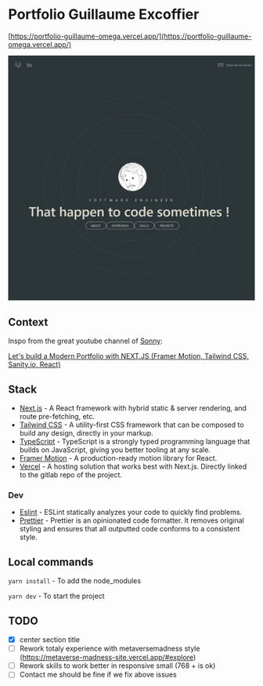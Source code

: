 # Portfolio Guillaume Excoffier

[https://portfolio-guillaume-omega.vercel.app/](https://portfolio-guillaume-omega.vercel.app/)

![Demo](doc/screenmain.png)

## Context

Inspo from the great youtube channel of [Sonny](https://www.youtube.com/c/SonnySangha):

[Let's build a Modern Portfolio with NEXT.JS (Framer Motion, Tailwind CSS, Sanity.io, React)](https://www.youtube.com/watch?v=urgi2iz9P6U)

## Stack

- [Next.js](https://nextjs.org) - A React framework with hybrid static & server rendering, and route pre-fetching, etc.
- [Tailwind CSS](https://tailwindcss.com) - A utility-first CSS framework that can be composed to build any design, directly in your markup.
- [TypeScript](https://typescriptlang.org) - TypeScript is a strongly typed programming language that builds on JavaScript, giving you better tooling at any scale.
- [Framer Motion](https://www.framer.com/motion/) - A production-ready motion library for React.
- [Vercel](https://vercel.com/) - A hosting solution that works best with Next.js. Directly linked to the gitlab repo of the project.

### Dev

- [Eslint](https://eslint.org/) - ESLint statically analyzes your code to quickly find problems.
- [Prettier](https://prettier.io/) - Prettier is an opinionated code formatter. It removes original styling and ensures that all outputted code conforms to a consistent style.

## Local commands

`yarn install` - To add the node_modules

`yarn dev` - To start the project

## TODO

- [x] center section title
- [ ] Rework totaly experience with metaversemadness style (https://metaverse-madness-site.vercel.app/#explore)
- [ ] Rework skills to work better in responsive small (768 + is ok)
- [ ] Contact me should be fine if we fix above issues